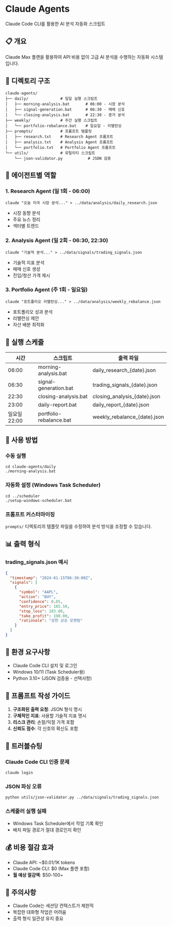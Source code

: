 # Claude Agents

Claude Code CLI를 활용한 AI 분석 자동화 스크립트

## 📋 개요

Claude Max 플랜을 활용하여 API 비용 없이 고급 AI 분석을 수행하는 자동화 시스템입니다.

## 📁 디렉토리 구조

```
claude-agents/
├── daily/              # 일일 실행 스크립트
│   ├── morning-analysis.bat       # 06:00 - 시장 분석
│   ├── signal-generation.bat      # 06:30 - 매매 신호
│   └── closing-analysis.bat       # 22:30 - 종가 분석
├── weekly/             # 주간 실행 스크립트
│   └── portfolio-rebalance.bat    # 일요일 - 리밸런싱
├── prompts/            # 프롬프트 템플릿
│   ├── research.txt    # Research Agent 프롬프트
│   ├── analysis.txt    # Analysis Agent 프롬프트
│   └── portfolio.txt   # Portfolio Agent 프롬프트
└── utils/              # 유틸리티 스크립트
    └── json-validator.py           # JSON 검증
```

## 🤖 에이전트별 역할

### 1. Research Agent (일 1회 - 06:00)
```batch
claude "오늘 미국 시장 분석..." > ../data/analysis/daily_research.json
```
- 시장 동향 분석
- 주요 뉴스 정리
- 섹터별 트렌드

### 2. Analysis Agent (일 2회 - 06:30, 22:30)
```batch
claude "기술적 분석..." > ../data/signals/trading_signals.json
```
- 기술적 지표 분석
- 매매 신호 생성
- 진입/청산 가격 제시

### 3. Portfolio Agent (주 1회 - 일요일)
```batch
claude "포트폴리오 리밸런싱..." > ../data/analysis/weekly_rebalance.json
```
- 포트폴리오 성과 분석
- 리밸런싱 제안
- 자산 배분 최적화

## 📅 실행 스케줄

| 시간 | 스크립트 | 출력 파일 |
|------|---------|-----------|
| 06:00 | morning-analysis.bat | daily_research_{date}.json |
| 06:30 | signal-generation.bat | trading_signals_{date}.json |
| 22:30 | closing-analysis.bat | closing_analysis_{date}.json |
| 23:00 | daily-report.bat | daily_report_{date}.json |
| 일요일 22:00 | portfolio-rebalance.bat | weekly_rebalance_{date}.json |

## 🚀 사용 방법

### 수동 실행
```batch
cd claude-agents/daily
./morning-analysis.bat
```

### 자동화 설정 (Windows Task Scheduler)
```batch
cd ../scheduler
./setup-windows-scheduler.bat
```

### 프롬프트 커스터마이징
`prompts/` 디렉토리의 템플릿 파일을 수정하여 분석 방식을 조정할 수 있습니다.

## 📊 출력 형식

### trading_signals.json 예시
```json
{
  "timestamp": "2024-01-15T06:30:00Z",
  "signals": [
    {
      "symbol": "AAPL",
      "action": "BUY",
      "confidence": 0.85,
      "entry_price": 185.50,
      "stop_loss": 183.00,
      "take_profit": 190.00,
      "rationale": "강한 상승 모멘텀"
    }
  ]
}
```

## 🔧 환경 요구사항

- Claude Code CLI 설치 및 로그인
- Windows 10/11 (Task Scheduler용)
- Python 3.10+ (JSON 검증용 - 선택사항)

## 📝 프롬프트 작성 가이드

1. **구조화된 출력 요청**: JSON 형식 명시
2. **구체적인 지표**: 사용할 기술적 지표 명시
3. **리스크 관리**: 손절/익절 가격 포함
4. **신뢰도 점수**: 각 신호의 확신도 포함

## 🐛 트러블슈팅

### Claude Code CLI 인증 문제
```batch
claude login
```

### JSON 파싱 오류
```batch
python utils/json-validator.py ../data/signals/trading_signals.json
```

### 스케줄러 실행 실패
- Windows Task Scheduler에서 작업 기록 확인
- 배치 파일 경로가 절대 경로인지 확인

## 💰 비용 절감 효과

- Claude API: ~$0.01/1K tokens
- Claude Code CLI: $0 (Max 플랜 포함)
- **월 예상 절감액**: $50-100+

## 📌 주의사항

- Claude Code는 세션당 컨텍스트가 제한적
- 복잡한 대화형 작업은 어려움
- 출력 형식 일관성 유지 중요